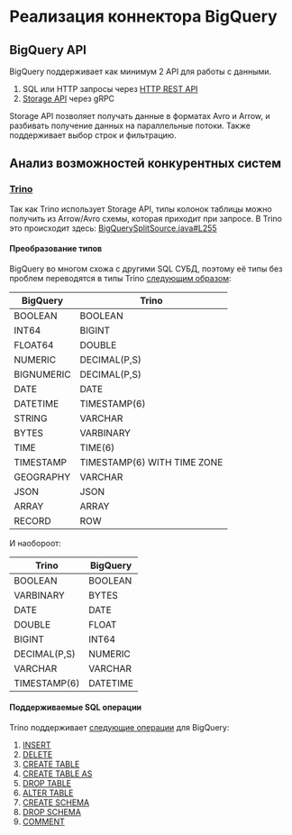 # Реализация коннектора BigQuery

## BigQuery API

BigQuery поддерживает как минимум 2 API для работы с данными.
1. SQL или HTTP запросы через [HTTP REST API](https://cloud.google.com/bigquery/docs/reference/bigqueryconnection/rest)
2. [Storage API](https://cloud.google.com/bigquery/docs/reference/storage) через gRPC

Storage API позволяет получать данные в форматах Avro и Arrow, и 
разбивать получение данных на параллельные потоки. 
Также поддерживает выбор строк и фильтрацию. 

## Анализ возможностей конкурентных систем

### [Trino](https://trino.io/docs/current/connector/bigquery.html)

Так как Trino использует Storage API, типы колонок таблицы можно получить
из Arrow/Avro схемы, которая приходит при запросе.
В Trino это происходит здесь: [BigQuerySplitSource.java#L255](https://github.com/trinodb/trino/blob/master/plugin/trino-bigquery/src/main/java/io/trino/plugin/bigquery/BigQuerySplitSource.java#L255)

#### Преобразование типов

BigQuery во многом схожа с другими SQL СУБД, поэтому её типы без проблем переводятся в типы Trino 
[следующим образом](https://trino.io/docs/current/connector/bigquery.html#type-mapping):

| BigQuery   | Trino                       |
| ---------- | --------------------------- |
| BOOLEAN    | BOOLEAN                     |
| INT64      | BIGINT                      |
| FLOAT64    | DOUBLE                      |
| NUMERIC    | DECIMAL(P,S)                |
| BIGNUMERIC | DECIMAL(P,S)                |
| DATE       | DATE                        |
| DATETIME   | TIMESTAMP(6)                |
| STRING     | VARCHAR                     |
| BYTES      | VARBINARY                   |
| TIME       | TIME(6)                     |
| TIMESTAMP  | TIMESTAMP(6) WITH TIME ZONE |
| GEOGRAPHY  | VARCHAR                     |
| JSON       | JSON                        |
| ARRAY      | ARRAY                       |
| RECORD     | ROW                         |


И наобороот:

| Trino        | BigQuery |
| ------------ | -------- |
| BOOLEAN      | BOOLEAN  |
| VARBINARY    | BYTES    |
| DATE         | DATE     |
| DOUBLE       | FLOAT    |
| BIGINT       | INT64    |
| DECIMAL(P,S) | NUMERIC  |
| VARCHAR      | VARCHAR  |
| TIMESTAMP(6) | DATETIME |

#### Поддерживаемые SQL операции 

Trino поддерживает [следующие операции](https://trino.io/docs/current/connector/bigquery.html#sql-support) для BigQuery:
1. [INSERT](https://trino.io/docs/current/sql/insert.html)
2. [DELETE](https://trino.io/docs/current/sql/delete.html)
3. [CREATE TABLE](https://trino.io/docs/current/sql/create-table.html)
4. [CREATE TABLE AS](https://trino.io/docs/current/sql/create-table-as.html)
5. [DROP TABLE](https://trino.io/docs/current/sql/drop-table.html)
6. [ALTER TABLE](https://trino.io/docs/current/sql/alter-table.html)
7. [CREATE SCHEMA](https://trino.io/docs/current/sql/create-schema.html)
8. [DROP SCHEMA](https://trino.io/docs/current/sql/drop-schema.html)
9. [COMMENT](https://trino.io/docs/current/sql/comment.html)

